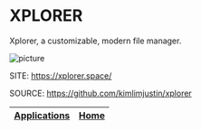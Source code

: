 # XPLORER

 Xplorer, a customizable, modern file manager.
 
 ![picture](https://raw.githubusercontent.com/kimlimjustin/xplorer/master/docs/static/img/docs/themed-xplorer.webp)

 SITE: https://xplorer.space/
 
 SOURCE: https://github.com/kimlimjustin/xplorer

 | [Applications](https://portable-linux-apps.github.io/apps.html) | [Home](https://portable-linux-apps.github.io)
 | --- | --- |
